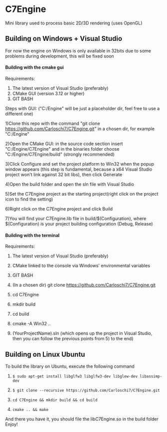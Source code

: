 # C7Engine
Mini library used to process basic 2D/3D rendering (uses OpenGL)

## Building on Windows + Visual Studio 

For now the engine on Windows is only available in 32bits due to some problems during development,
this will be fixed soon

#### Building with the cmake gui

Requirements:
1) The latest version of Visual Studio (preferably)
2) CMake GUI (version 3.12 or higher)
3) GIT BASH

Steps with GUI: ("C:/Engine" will be just a placeholder dir, feel free to use a different one)



1)Clone this repo with the command "git clone https://github.com/Carloschi7/C7Engine.git" in a chosen dir,
	for example "C:/Engine"



2)Open the CMake GUI: in the source code section insert "C:/Engine/C7Engine" and in the binaries folder choose
	"C:/Engine/C7Engine/build" (strongly recommended)



3)Click Configure and set the project platform to Win32 when the popup window appears (this step is fundamental, 
	because a x64 Visual Studio project won't link against 32 bit libs), then click Generate



4)Open the build folder and open the sln file with Visual Studio



5)Set the C7Engine project as the starting project(right click on the project icon to find the setting)



6)Right click on the C7Engine project and click Build



7)You will find your C7Engine.lib file in build/$(Configuration), where $(Configuration) is
your project building configuration (Debug, Release)




#### Building with the terminal

Requirements:
1) The latest version of Visual Studio (preferably)
2) CMake linked to the console via Windows' environmental variables
3) GIT BASH



1) (In a chosen dir) git clone https://github.com/Carloschi7/C7Engine.git



2) cd C7Engine



3) mkdir build



4) cd build



5) cmake -A Win32 ..



6) (YourProjectName).sln (which opens up the project in Visual Studio, then you can follow the previous
points from 5) to the end)



## Building on Linux Ubuntu

To build the library on Ubuntu, execute the following command


1) `$ sudo apt-get install libglfw3 libglfw3-dev libglew-dev libassimp-dev`



2) `$ git clone --recursive https://github.com/Carloschi7/C7Engine.git`



3) `cd C7Engine && mkdir build && cd build`



4) `cmake .. && make`



And there you have it, you should file the libC7Engine.so in the build folder
Enjoy!

